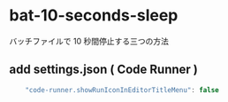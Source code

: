 # bat-10-seconds-sleep
バッチファイルで 10 秒間停止する三つの方法
## add settings.json ( Code Runner )
```javascript
    "code-runner.showRunIconInEditorTitleMenu": false
```
